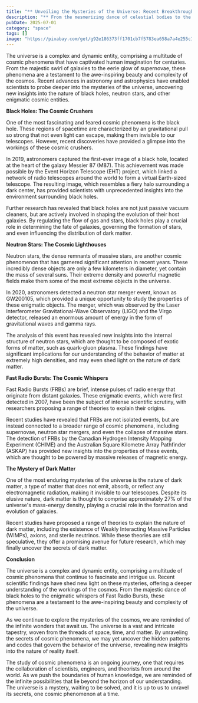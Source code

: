```yaml
---
title: "** Unveiling the Mysteries of the Universe: Recent Breakthroughs in Cosmic Phenomena"
description: "** From the mesmerizing dance of celestial bodies to the enigmatic whispers of dark matter, the universe is full of cosmic phenomena that continue to fascinate and intrigue us. Recent scientific findings have shed new light on these mysteries, offering a deeper understanding of the workings of the cosmos. In this article, we'll delve into the latest developments in the study of cosmic phenomena, exploring the secrets of black holes, neutron stars, and the mysterious Fast Radio Bursts that are rewriting our understanding of the universe."
pubDate: 2025-07-01
category: "space"
tags: []
image: "https://pixabay.com/get/g92e186373ff1701cb7f5783ea658a7a4e255c1ba4a7543ceea3b1f4fedb483e53db52e3dc8c1b3815d993bc1acede6fe5ca74597a9b1761985a8f0fdfd044f79_640.jpg"
---
```


The universe is a complex and dynamic entity, comprising a multitude of cosmic phenomena that have captivated human imagination for centuries. From the majestic swirl of galaxies to the eerie glow of supernovae, these phenomena are a testament to the awe-inspiring beauty and complexity of the cosmos. Recent advances in astronomy and astrophysics have enabled scientists to probe deeper into the mysteries of the universe, uncovering new insights into the nature of black holes, neutron stars, and other enigmatic cosmic entities.

**Black Holes: The Cosmic Crushers**

One of the most fascinating and feared cosmic phenomena is the black hole. These regions of spacetime are characterized by an gravitational pull so strong that not even light can escape, making them invisible to our telescopes. However, recent discoveries have provided a glimpse into the workings of these cosmic crushers.

In 2019, astronomers captured the first-ever image of a black hole, located at the heart of the galaxy Messier 87 (M87). This achievement was made possible by the Event Horizon Telescope (EHT) project, which linked a network of radio telescopes around the world to form a virtual Earth-sized telescope. The resulting image, which resembles a fiery halo surrounding a dark center, has provided scientists with unprecedented insights into the environment surrounding black holes.

Further research has revealed that black holes are not just passive vacuum cleaners, but are actively involved in shaping the evolution of their host galaxies. By regulating the flow of gas and stars, black holes play a crucial role in determining the fate of galaxies, governing the formation of stars, and even influencing the distribution of dark matter.

**Neutron Stars: The Cosmic Lighthouses**

Neutron stars, the dense remnants of massive stars, are another cosmic phenomenon that has garnered significant attention in recent years. These incredibly dense objects are only a few kilometers in diameter, yet contain the mass of several suns. Their extreme density and powerful magnetic fields make them some of the most extreme objects in the universe.

In 2020, astronomers detected a neutron star merger event, known as GW200105, which provided a unique opportunity to study the properties of these enigmatic objects. The merger, which was observed by the Laser Interferometer Gravitational-Wave Observatory (LIGO) and the Virgo detector, released an enormous amount of energy in the form of gravitational waves and gamma rays.

The analysis of this event has revealed new insights into the internal structure of neutron stars, which are thought to be composed of exotic forms of matter, such as quark-gluon plasma. These findings have significant implications for our understanding of the behavior of matter at extremely high densities, and may even shed light on the nature of dark matter.

**Fast Radio Bursts: The Cosmic Whispers**

Fast Radio Bursts (FRBs) are brief, intense pulses of radio energy that originate from distant galaxies. These enigmatic events, which were first detected in 2007, have been the subject of intense scientific scrutiny, with researchers proposing a range of theories to explain their origins.

Recent studies have revealed that FRBs are not isolated events, but are instead connected to a broader range of cosmic phenomena, including supernovae, neutron star mergers, and even the collapse of massive stars. The detection of FRBs by the Canadian Hydrogen Intensity Mapping Experiment (CHIME) and the Australian Square Kilometre Array Pathfinder (ASKAP) has provided new insights into the properties of these events, which are thought to be powered by massive releases of magnetic energy.

**The Mystery of Dark Matter**

One of the most enduring mysteries of the universe is the nature of dark matter, a type of matter that does not emit, absorb, or reflect any electromagnetic radiation, making it invisible to our telescopes. Despite its elusive nature, dark matter is thought to comprise approximately 27% of the universe's mass-energy density, playing a crucial role in the formation and evolution of galaxies.

Recent studies have proposed a range of theories to explain the nature of dark matter, including the existence of Weakly Interacting Massive Particles (WIMPs), axions, and sterile neutrinos. While these theories are still speculative, they offer a promising avenue for future research, which may finally uncover the secrets of dark matter.

**Conclusion**

The universe is a complex and dynamic entity, comprising a multitude of cosmic phenomena that continue to fascinate and intrigue us. Recent scientific findings have shed new light on these mysteries, offering a deeper understanding of the workings of the cosmos. From the majestic dance of black holes to the enigmatic whispers of Fast Radio Bursts, these phenomena are a testament to the awe-inspiring beauty and complexity of the universe.

As we continue to explore the mysteries of the cosmos, we are reminded of the infinite wonders that await us. The universe is a vast and intricate tapestry, woven from the threads of space, time, and matter. By unraveling the secrets of cosmic phenomena, we may yet uncover the hidden patterns and codes that govern the behavior of the universe, revealing new insights into the nature of reality itself.

The study of cosmic phenomena is an ongoing journey, one that requires the collaboration of scientists, engineers, and theorists from around the world. As we push the boundaries of human knowledge, we are reminded of the infinite possibilities that lie beyond the horizon of our understanding. The universe is a mystery, waiting to be solved, and it is up to us to unravel its secrets, one cosmic phenomenon at a time.